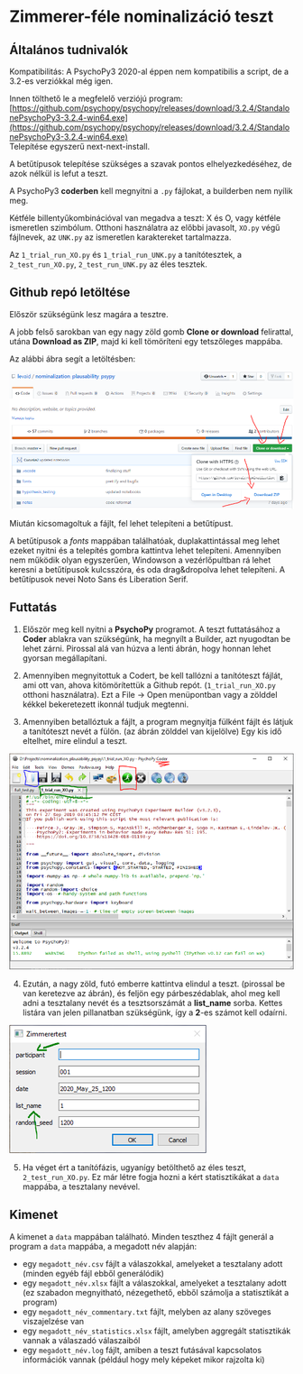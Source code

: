 # Zimmerer-féle nominalizáció teszt

## Általános tudnivalók

Kompatibilitás: A PsychoPy3 2020-al éppen nem kompatibilis a script, de a 3.2-es verziókkal még igen.

Innen tölthető le a megfelelő verziójú program: [https://github.com/psychopy/psychopy/releases/download/3.2.4/StandalonePsychoPy3-3.2.4-win64.exe](https://github.com/psychopy/psychopy/releases/download/3.2.4/StandalonePsychoPy3-3.2.4-win64.exe)  
Telepítése egyszerű next-next-install.


A betűtípusok telepítése szükséges a szavak pontos elhelyezkedéséhez, de azok nélkül is lefut a teszt.

A PsychoPy3 **coderben** kell megnyitni a `.py` fájlokat, a builderben nem nyílik meg.

Kétféle billentyűkombinációval van megadva a teszt: X és O, vagy kétféle ismeretlen szimbólum. Otthoni használatra az előbbi javasolt, `XO.py` végű fájlnevek, az `UNK.py` az ismeretlen karaktereket tartalmazza.

Az `1_trial_run_XO.py` és `1_trial_run_UNK.py` a tanítótesztek, a `2_test_run_XO.py`, `2_test_run_UNK.py` az éles tesztek.

## Github repó letöltése

Először szükségünk lesz magára a tesztre. 

A jobb felső sarokban van egy nagy zöld gomb **Clone or download** felirattal, utána **Download as ZIP**, majd ki kell tömöríteni egy tetszőleges mappába.

Az alábbi ábra segít a letöltésben:

![a Github oldala](https://github.com/levaid/nominalization_plausability_psypy/raw/master/readme/github_site.PNG)

Miután kicsomagoltuk a fájlt, fel lehet telepíteni a betűtípust. 

A betűtípusok a _fonts_ mappában találhatóak, duplakattintással meg lehet ezeket nyitni és a telepítés gombra kattintva lehet telepíteni. Amennyiben nem működik olyan egyszerűen, Windowson a vezérlőpultban rá lehet keresni a betűtípusok kulcsszóra, és oda drag&dropolva lehet telepíteni. A betűtípusok nevei Noto Sans és Liberation Serif.

## Futtatás

1. Először meg kell nyitni a **PsychoPy** programot. A teszt futtatásához a **Coder** ablakra van szükségünk, ha megnyílt a Builder, azt nyugodtan be lehet zárni. Pirossal alá van húzva a lenti ábrán, hogy honnan lehet gyorsan megállapítani.

2. Amennyiben megnyitottuk a Codert, be kell tallózni a tanítóteszt fájlát, ami ott van, ahova kitömörítettük a Github repót. (`1_trial_run_XO.py` otthoni használatra). 
Ezt a File -> Open menüpontban vagy a zölddel kékkel bekeretezett ikonnál tudjuk megtenni.
3. Amennyiben betallóztuk a fájlt, a program megnyitja fülként fájlt és látjuk a tanítóteszt nevét a fülön. (az ábrán zölddel van kijelölve) Egy kis idő eltelhet, mire elindul a teszt.

![PsychoPy coder](https://github.com/levaid/nominalization_plausability_psypy/raw/master/readme/coder.PNG)


4. Ezután, a nagy zöld, futó emberre kattintva elindul a teszt. (pirossal be van keretezve az ábrán), és feljön egy párbeszédablak, ahol meg kell adni a tesztalany nevét és a tesztsorszámát a **list_name** sorba. Kettes listára van jelen pillanatban szükségünk, így a **2**-es számot kell odaírni.


![Párbeszédablak](https://github.com/levaid/nominalization_plausability_psypy/raw/master/readme/dialog_box.PNG)

5. Ha véget ért a tanítófázis, ugyanígy betölthető az éles teszt, `2_test_run_XO.py`. Ez már létre fogja hozni a kért statisztikákat a `data` mappába, a tesztalany nevével.

## Kimenet

A kimenet a `data` mappában található. Minden teszthez 4 fájlt generál a program a `data` mappába, a megadott név alapján: 

- egy `megadott_név.csv` fájlt a válaszokkal, amelyeket a tesztalany adott (minden egyéb fájl ebből generálódik)
- egy `megadott_név.xlsx` fájlt a válaszokkal, amelyeket a tesztalany adott (ez szabadon megnyitható, nézegethető, ebből számolja a statisztikát a program)
- egy `megadott_név_commentary.txt` fájlt, melyben az alany szöveges viszajelzése van
- egy `megadott_név_statistics.xlsx` fájlt, amelyben aggregált statisztikák vannak a válaszadó válaszaiból
- egy `megadott_név.log` fájlt, amiben a teszt futásával kapcsolatos információk vannak (például hogy mely képeket mikor rajzolta ki)


